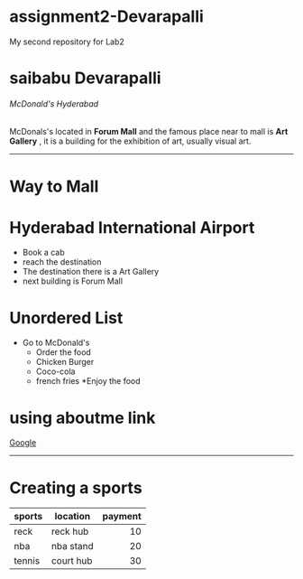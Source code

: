 # assignment2-Devarapalli
My second repository for Lab2

# saibabu Devarapalli
###### McDonald's Hyderabad
McDonals's located in **Forum Mall** and the famous place near to mall is **Art Gallery** , it is a building for the exhibition of art, usually visual art.

---

# Way to Mall
# Hyderabad International Airport
 * Book a cab
 * reach the destination
 * The destination there is a  Art Gallery
 * next building is Forum Mall

 # Unordered List
 * Go to McDonald's
    * Order the food
    * Chicken Burger
    * Coco-cola
    * french fries
 *Enjoy the food

# using aboutme link

[Google](https://github.com/saibabu369/assignment2-Devarapalli/blob/main/AboutMe.md)    

---

# Creating a sports

| sports | location | payment |
| --- | --- | ---: |
| reck | reck hub | 10 |
| nba | nba stand | 20 |
| tennis | court hub | 30 |


